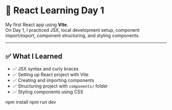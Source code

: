 # 🚀 React Learning Day 1

My first React app using **Vite**.  
On Day 1, I practiced JSX, local development setup, component import/export, component structuring, and styling components.

---

## ✅ What I Learned

- ✅ JSX syntax and curly braces
- ✅ Setting up React project with Vite
- ✅ Creating and importing components
- ✅ Structuring project with `components/` folder
- ✅ Styling components using CSS

npm install
npm run dev
